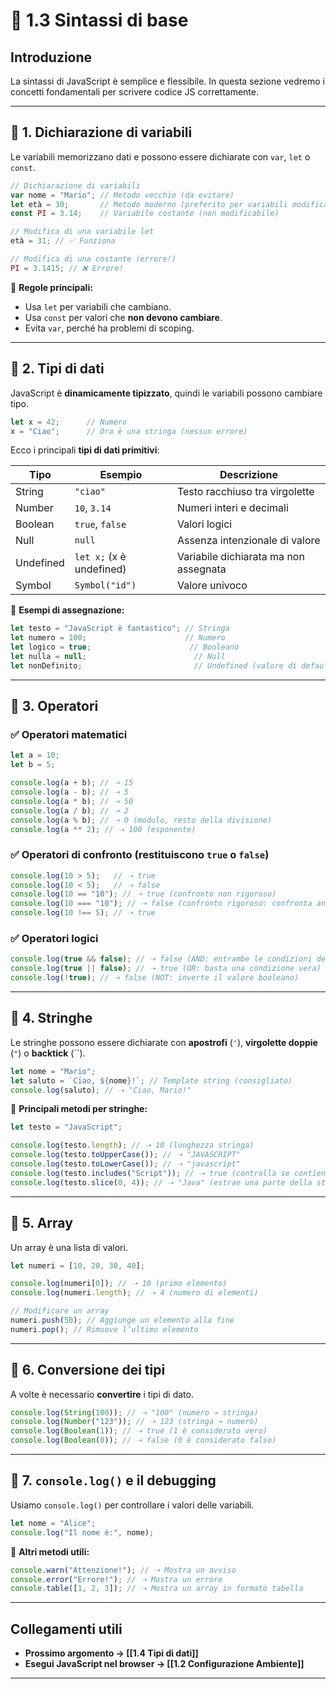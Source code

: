 # 📜 1.3 Sintassi di base

## Introduzione

La sintassi di JavaScript è semplice e flessibile. In questa sezione vedremo i concetti fondamentali per scrivere codice JS correttamente.

---

## 🔹 1. Dichiarazione di variabili

Le variabili memorizzano dati e possono essere dichiarate con `var`, `let` o `const`.

```js
// Dichiarazione di variabili
var nome = "Mario"; // Metodo vecchio (da evitare)
let età = 30;       // Metodo moderno (preferito per variabili modificabili)
const PI = 3.14;    // Variabile costante (non modificabile)

// Modifica di una variabile let
età = 31; // ✅ Funziona

// Modifica di una costante (errore!)
PI = 3.1415; // ❌ Errore!
```

📌 **Regole principali:**

- Usa `let` per variabili che cambiano.
- Usa `const` per valori che **non devono cambiare**.
- Evita `var`, perché ha problemi di scoping.

---

## 🔹 2. Tipi di dati

JavaScript è **dinamicamente tipizzato**, quindi le variabili possono cambiare tipo.

```js
let x = 42;      // Numero
x = "Ciao";      // Ora è una stringa (nessun errore)
```

Ecco i principali **tipi di dati primitivi**:

|Tipo|Esempio|Descrizione|
|---|---|---|
|String|`"ciao"`|Testo racchiuso tra virgolette|
|Number|`10`, `3.14`|Numeri interi e decimali|
|Boolean|`true`, `false`|Valori logici|
|Null|`null`|Assenza intenzionale di valore|
|Undefined|`let x;` (x è undefined)|Variabile dichiarata ma non assegnata|
|Symbol|`Symbol("id")`|Valore univoco|

📌 **Esempi di assegnazione:**

```js
let testo = "JavaScript è fantastico"; // Stringa
let numero = 100;                      // Numero
let logico = true;                      // Booleano
let nulla = null;                        // Null
let nonDefinito;                         // Undefined (valore di default)
```

---

## 🔹 3. Operatori

### ✅ **Operatori matematici**

```js
let a = 10;
let b = 5;

console.log(a + b); // ➝ 15
console.log(a - b); // ➝ 5
console.log(a * b); // ➝ 50
console.log(a / b); // ➝ 2
console.log(a % b); // ➝ 0 (modulo, resto della divisione)
console.log(a ** 2); // ➝ 100 (esponente)
```

### ✅ **Operatori di confronto** (restituiscono `true` o `false`)

```js
console.log(10 > 5);   // ➝ true
console.log(10 < 5);   // ➝ false
console.log(10 == "10"); // ➝ true (confronto non rigoroso)
console.log(10 === "10"); // ➝ false (confronto rigoroso: confronta anche il tipo!)
console.log(10 !== 5); // ➝ true
```

### ✅ **Operatori logici**

```js
console.log(true && false); // ➝ false (AND: entrambe le condizioni devono essere vere)
console.log(true || false); // ➝ true (OR: basta una condizione vera)
console.log(!true); // ➝ false (NOT: inverte il valore booleano)
```

---

## 🔹 4. Stringhe

Le stringhe possono essere dichiarate con **apostrofi** (`'`), **virgolette doppie** (`"`) o **backtick** (``).

```js
let nome = "Mario";
let saluto = `Ciao, ${nome}!`; // Template string (consigliato)
console.log(saluto); // ➝ "Ciao, Mario!"
```

📌 **Principali metodi per stringhe:**

```js
let testo = "JavaScript";

console.log(testo.length); // ➝ 10 (lunghezza stringa)
console.log(testo.toUpperCase()); // ➝ "JAVASCRIPT"
console.log(testo.toLowerCase()); // ➝ "javascript"
console.log(testo.includes("Script")); // ➝ true (controlla se contiene un testo)
console.log(testo.slice(0, 4)); // ➝ "Java" (estrae una parte della stringa)
```

---

## 🔹 5. Array

Un array è una lista di valori.

```js
let numeri = [10, 20, 30, 40];

console.log(numeri[0]); // ➝ 10 (primo elemento)
console.log(numeri.length); // ➝ 4 (numero di elementi)

// Modificare un array
numeri.push(50); // Aggiunge un elemento alla fine
numeri.pop(); // Rimuove l’ultimo elemento
```

---

## 🔹 6. Conversione dei tipi

A volte è necessario **convertire** i tipi di dato.

```js
console.log(String(100)); // ➝ "100" (numero → stringa)
console.log(Number("123")); // ➝ 123 (stringa → numero)
console.log(Boolean(1)); // ➝ true (1 è considerato vero)
console.log(Boolean(0)); // ➝ false (0 è considerato falso)
```

---

## 🔹 7. `console.log()` e il debugging

Usiamo `console.log()` per controllare i valori delle variabili.

```js
let nome = "Alice";
console.log("Il nome è:", nome);
```

📌 **Altri metodi utili:**

```js
console.warn("Attenzione!"); // ➝ Mostra un avviso
console.error("Errore!"); // ➝ Mostra un errore
console.table([1, 2, 3]); // ➝ Mostra un array in formato tabella
```

---

## Collegamenti utili

- **Prossimo argomento → [[1.4 Tipi di dati]]**
- **Esegui JavaScript nel browser → [[1.2 Configurazione Ambiente]]**

---
